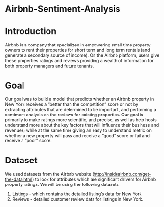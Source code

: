 # Airbnb-Sentiment-Analysis
# Introduction 
Airbnb is a company that specializes in empowering small time property owners to rent their properties for short term and long term rentals (and generate a secondary source of income). On the Airbnb platform, users give these properties ratings and reviews  providing a wealth of information for both property managers and future tenants.
# Goal
Our goal was to build a model that predicts whether an Airbnb property in New York receives a “better than the competition” score or not by extracting attributes that are determined to be important, and performing a sentiment analysis on the reviews for existing properties. Our goal is primarily to make ratings more scientific, and precise, as well as help hosts understand more about the key factors that will influence their business and revenues; while at the same time giving an easy to understand metric on whether a new property will pass and receive a “good” score or fail and receive a “poor” score.
# Dataset 
We used datasets from the Airbnb website (http://insideairbnb.com/get-the-data.html) to look for attributes which
are significant drivers for Airbnb property ratings. We will be using the following datasets:
1) Listings - which contains the detailed listing’s data for New York
2) Reviews - detailed customer review data for listings in New York.
